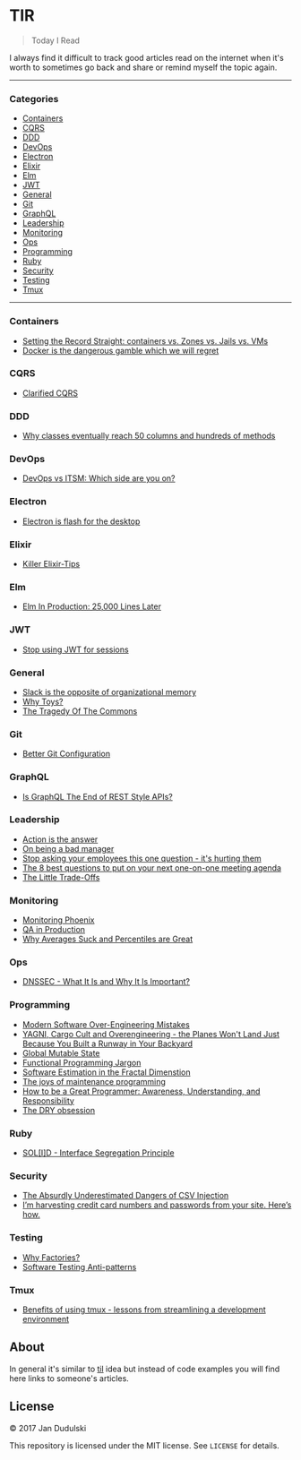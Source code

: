 # TIR

> Today I Read

I always find it difficult to track good articles read on the internet when
it's worth to sometimes go back and share or remind myself the topic again.

---

### Categories

* [Containers](#containers)
* [CQRS](#cqrs)
* [DDD](#ddd)
* [DevOps](#devops)
* [Electron](#electron)
* [Elixir](#elixir)
* [Elm](#elm)
* [JWT](#jwt)
* [General](#general)
* [Git](#git)
* [GraphQL](#graphql)
* [Leadership](#leadership)
* [Monitoring](#monitoring)
* [Ops](#ops)
* [Programming](#programming)
* [Ruby](#ruby)
* [Security](#security)
* [Testing](#testing)
* [Tmux](#tmux)

---

### Containers

- [Setting the Record Straight: containers vs. Zones vs. Jails vs. VMs](containers/containers-zones-jails-vms.md)
- [Docker is the dangerous gamble which we will regret](containers/docker-is-the-dangerous-gamble-which-we-will-regret.md)

### CQRS

- [Clarified CQRS](cqrs/clarified-cqrs.md)

### DDD

- [Why classes eventually reach 50 columns and hundreds of methods](ddd/why-classes-eventually-reach-50-columns-and-hundreds-of-methods.md)

### DevOps

- [DevOps vs ITSM: Which side are you on?](devops/devops-vs-itsm.md)

### Electron

- [Electron is flash for the desktop](electron/electron-is-flash-for-the-desktop.md)

### Elixir

- [Killer Elixir-Tips](elixir/killer-elixir-tips.md)

### Elm

- [Elm In Production: 25,000 Lines Later](elm/elm-in-production-25000-lines-later.md)

### JWT

- [Stop using JWT for sessions](jwt/stop-using-jwt-for-sessions.md)

### General

- [Slack is the opposite of organizational memory](general/slack-is-the-opposite-of-organizational-memory.md)
- [Why Toys?](general/why-toys.md)
- [The Tragedy Of The Commons](general/the-tragedy-of-the-commons.md)

### Git

- [Better Git Configuration](git/better-git-configuration.md)

### GraphQL

- [Is GraphQL The End of REST Style APIs?](graphql/is-graphql-the-end-of-rest-style-apis.md)

### Leadership

- [Action is the answer](leadership/action-is-the-answer.md)
- [On being a bad manager](leadership/on-being-a-bad-manager.md)
- [Stop asking your employees this one question - it's hurting them](leadership/how-can-i-help-you.md)
- [The 8 best questions to put on your next one-on-one meeting agenda](leadership/the-8-best-questions-to-put-on-your-next-one-on-one-meeting-agenda.md)
- [The Little Trade-Offs](leadership/the-little-tradeoffs.md)

### Monitoring

- [Monitoring Phoenix](ops/monitoring-phoenix.md)
- [QA in Production](monitoring/qa-in-production.md)
- [Why Averages Suck and Percentiles are Great](monitoring/why-averages-suck-and-percentiles-are-great.md)

### Ops

- [DNSSEC - What It Is and Why It Is Important?](ops/dnssec-what-it-is-and-why-it-is-important.md)

### Programming

- [Modern Software Over-Engineering Mistakes](programming/modern-software-over-engineering-mistakes.md)
- [YAGNI, Cargo Cult and Overengineering - the Planes Won't Land Just Because You Built a Runway in Your Backyard](programming/yagni-cargo-cult-and-overengineering.md)
- [Global Mutable State](programming/global-mutable-state.md)
- [Functional Programming Jargon](programming/functional-programming-jargon.md)
- [Software Estimation in the Fractal Dimenstion](programming/software-estimation-in-the-fractal-dimension.md)
- [The joys of maintenance programming](programming/the-joys-of-maintenance-programming.md)
- [How to be a Great Programmer: Awareness, Understanding, and Responsibility](programming/how-to-be-a-great-programmer.md)
- [The DRY obsession](programming/the-dry-obsession.md)

### Ruby

- [SOL\[I\]D - Interface Segregation Principle](ruby/solid-interface-segregation-principle.md)

### Security

- [The Absurdly Underestimated Dangers of CSV Injection](security/csv-injection.md)
- [I’m harvesting credit card numbers and passwords from your site. Here’s how.](security/im-harvesting-credit-card-numbers-and-passwords-from-your-site-here-s-how.md)

### Testing

- [Why Factories?](testing/why-factories.md)
- [Software Testing Anti-patterns](testing/software-testing-antipatterns.md)

### Tmux

- [Benefits of using tmux - lessons from streamlining a development environment](tmux/benefits-of-using-tmux-lessons-from-streamlining-a-development-environment.md)

## About

In general it's similar to [til](https://github.com/jandudulski/til) idea but instead of code examples you will find here links to someone's articles.

## License

&copy; 2017 Jan Dudulski

This repository is licensed under the MIT license. See `LICENSE` for details.
